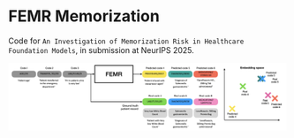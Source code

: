 # FEMR Memorization

Code for ```An Investigation of Memorization Risk in Healthcare Foundation Models```, in submission at NeurIPS 2025. 

![Alt text](overview.png)
